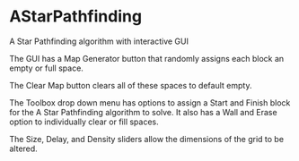 # AStarPathfinding

A Star Pathfinding algorithm with interactive GUI

The GUI has a Map Generator button that randomly assigns each block an empty or full space. 

The Clear Map button clears all of these spaces to default empty. 

The Toolbox drop down menu has options to assign a Start and Finish block for the A Star Pathfinding algorithm to solve. It also has a Wall and Erase option
to individually clear or fill spaces.

The Size, Delay, and Density sliders allow the dimensions of the grid to be altered.
